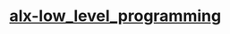 # [alx-low_level_programming](https://github.com/Nedu2022/alx-low_level_programming/tree/9ee47573b32f1adef3236e94fb6b187804d0de30)
